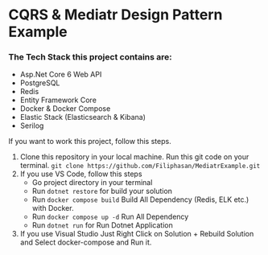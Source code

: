 # CQRS & Mediatr Design Pattern Example
### The Tech Stack this project contains are:

 - Asp.Net Core 6 Web API
 - PostgreSQL
 - Redis
 - Entity Framework Core
 - Docker & Docker Compose
 - Elastic Stack (Elasticsearch & Kibana)
 - Serilog

If you want to work this project, follow this steps.

 1. Clone this repository in your local machine. Run this git code on your terminal. `git clone https://github.com/Filiphasan/MediatrExample.git`
 2. If you use VS Code, follow this steps
    - Go project directory in your terminal
    - Run `dotnet restore` for build your solution
    - Run `docker compose build` Build All Dependency (Redis, ELK etc.) with Docker.
    - Run `docker compose up -d` Run All Dependency
    - Run `dotnet run` for Run Dotnet Application
 3. If you use Visual Studio Just Right Click on Solution + Rebuild Solution and  Select docker-compose and Run it.
